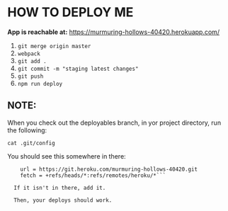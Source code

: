 # HOW TO DEPLOY ME

**App is reachable at:** https://murmuring-hollows-40420.herokuapp.com/

1) ```git merge origin master```
2) ```webpack```
3) ```git add .```
4) ```git commit -m "staging latest changes"```
5) ```git push```
6) ```npm run deploy```


## NOTE: 

When you check out the deployables branch, in yor project directory, run the following:

```cat .git/config```

You should see this somewhere in there:
```[remote "heroku"]
	url = https://git.heroku.com/murmuring-hollows-40420.git
	fetch = +refs/heads/*:refs/remotes/heroku/*```

  If it isn't in there, add it.

  Then, your deploys should work.
